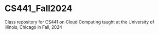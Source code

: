 # CS441_Fall2024
Class repository for CS441 on Cloud Computing taught at the University of Illinois, Chicago in Fall, 2024
